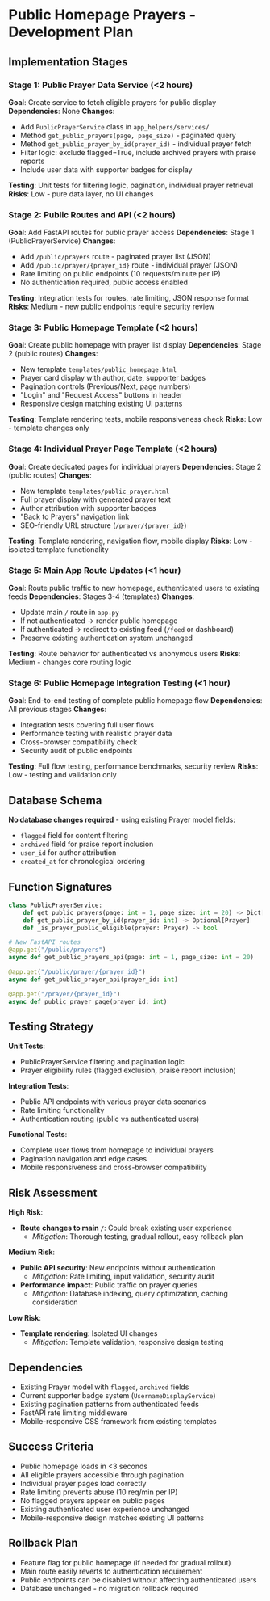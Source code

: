 # Public Homepage Prayers - Development Plan

## Implementation Stages

### Stage 1: Public Prayer Data Service (<2 hours)
**Goal**: Create service to fetch eligible prayers for public display
**Dependencies**: None
**Changes**:
- Add `PublicPrayerService` class in `app_helpers/services/`
- Method `get_public_prayers(page, page_size)` - paginated query
- Method `get_public_prayer_by_id(prayer_id)` - individual prayer fetch
- Filter logic: exclude flagged=True, include archived prayers with praise reports
- Include user data with supporter badges for display

**Testing**: Unit tests for filtering logic, pagination, individual prayer retrieval
**Risks**: Low - pure data layer, no UI changes

### Stage 2: Public Routes and API (<2 hours)
**Goal**: Add FastAPI routes for public prayer access
**Dependencies**: Stage 1 (PublicPrayerService)
**Changes**:
- Add `/public/prayers` route - paginated prayer list (JSON)
- Add `/public/prayer/{prayer_id}` route - individual prayer (JSON)
- Rate limiting on public endpoints (10 requests/minute per IP)
- No authentication required, public access enabled

**Testing**: Integration tests for routes, rate limiting, JSON response format
**Risks**: Medium - new public endpoints require security review

### Stage 3: Public Homepage Template (<2 hours)
**Goal**: Create public homepage with prayer list display
**Dependencies**: Stage 2 (public routes)
**Changes**:
- New template `templates/public_homepage.html`
- Prayer card display with author, date, supporter badges
- Pagination controls (Previous/Next, page numbers)
- "Login" and "Request Access" buttons in header
- Responsive design matching existing UI patterns

**Testing**: Template rendering tests, mobile responsiveness check
**Risks**: Low - template changes only

### Stage 4: Individual Prayer Page Template (<2 hours)
**Goal**: Create dedicated pages for individual prayers
**Dependencies**: Stage 2 (public routes)
**Changes**:
- New template `templates/public_prayer.html`
- Full prayer display with generated prayer text
- Author attribution with supporter badges
- "Back to Prayers" navigation link
- SEO-friendly URL structure (`/prayer/{prayer_id}`)

**Testing**: Template rendering, navigation flow, mobile display
**Risks**: Low - isolated template functionality

### Stage 5: Main App Route Updates (<1 hour)
**Goal**: Route public traffic to new homepage, authenticated users to existing feeds
**Dependencies**: Stages 3-4 (templates)
**Changes**:
- Update main `/` route in `app.py`
- If not authenticated → render public homepage
- If authenticated → redirect to existing feed (`/feed` or dashboard)
- Preserve existing authentication system unchanged

**Testing**: Route behavior for authenticated vs anonymous users
**Risks**: Medium - changes core routing logic

### Stage 6: Public Homepage Integration Testing (<1 hour)
**Goal**: End-to-end testing of complete public homepage flow
**Dependencies**: All previous stages
**Changes**:
- Integration tests covering full user flows
- Performance testing with realistic prayer data
- Cross-browser compatibility check
- Security audit of public endpoints

**Testing**: Full flow testing, performance benchmarks, security review
**Risks**: Low - testing and validation only

## Database Schema
**No database changes required** - using existing Prayer model fields:
- `flagged` field for content filtering
- `archived` field for praise report inclusion
- `user_id` for author attribution
- `created_at` for chronological ordering

## Function Signatures

```python
class PublicPrayerService:
    def get_public_prayers(page: int = 1, page_size: int = 20) -> Dict[str, Any]
    def get_public_prayer_by_id(prayer_id: int) -> Optional[Prayer]
    def _is_prayer_public_eligible(prayer: Prayer) -> bool

# New FastAPI routes
@app.get("/public/prayers")
async def get_public_prayers_api(page: int = 1, page_size: int = 20)

@app.get("/public/prayer/{prayer_id}")
async def get_public_prayer_api(prayer_id: int)

@app.get("/prayer/{prayer_id}")
async def public_prayer_page(prayer_id: int)
```

## Testing Strategy
**Unit Tests**:
- PublicPrayerService filtering and pagination logic
- Prayer eligibility rules (flagged exclusion, praise report inclusion)

**Integration Tests**:
- Public API endpoints with various prayer data scenarios
- Rate limiting functionality
- Authentication routing (public vs authenticated users)

**Functional Tests**:
- Complete user flows from homepage to individual prayers
- Pagination navigation and edge cases
- Mobile responsiveness and cross-browser compatibility

## Risk Assessment

**High Risk**:
- **Route changes to main `/`**: Could break existing user experience
  - *Mitigation*: Thorough testing, gradual rollout, easy rollback plan

**Medium Risk**:
- **Public API security**: New endpoints without authentication
  - *Mitigation*: Rate limiting, input validation, security audit
- **Performance impact**: Public traffic on prayer queries
  - *Mitigation*: Database indexing, query optimization, caching consideration

**Low Risk**:
- **Template rendering**: Isolated UI changes
  - *Mitigation*: Template validation, responsive design testing

## Dependencies
- Existing Prayer model with `flagged`, `archived` fields
- Current supporter badge system (`UsernameDisplayService`)
- Existing pagination patterns from authenticated feeds
- FastAPI rate limiting middleware
- Mobile-responsive CSS framework from existing templates

## Success Criteria
- Public homepage loads in <3 seconds
- All eligible prayers accessible through pagination
- Individual prayer pages load correctly
- Rate limiting prevents abuse (10 req/min per IP)
- No flagged prayers appear on public pages
- Existing authenticated user experience unchanged
- Mobile-responsive design matches existing UI patterns

## Rollback Plan
- Feature flag for public homepage (if needed for gradual rollout)
- Main route easily reverts to authentication requirement
- Public endpoints can be disabled without affecting authenticated users
- Database unchanged - no migration rollback required